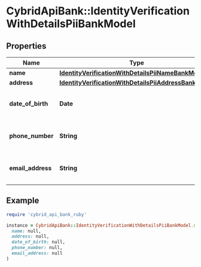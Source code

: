 # CybridApiBank::IdentityVerificationWithDetailsPiiBankModel

## Properties

| Name | Type | Description | Notes |
| ---- | ---- | ----------- | ----- |
| **name** | [**IdentityVerificationWithDetailsPiiNameBankModel**](IdentityVerificationWithDetailsPiiNameBankModel.md) |  | [optional] |
| **address** | [**IdentityVerificationWithDetailsPiiAddressBankModel**](IdentityVerificationWithDetailsPiiAddressBankModel.md) |  | [optional] |
| **date_of_birth** | **Date** | The attested date of birth. | [optional] |
| **phone_number** | **String** | The attested phone number. | [optional] |
| **email_address** | **String** | The attested email address. | [optional] |

## Example

```ruby
require 'cybrid_api_bank_ruby'

instance = CybridApiBank::IdentityVerificationWithDetailsPiiBankModel.new(
  name: null,
  address: null,
  date_of_birth: null,
  phone_number: null,
  email_address: null
)
```

